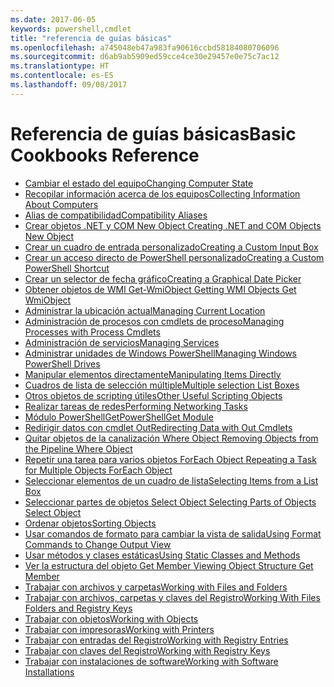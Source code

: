 ```yaml
---
ms.date: 2017-06-05
keywords: powershell,cmdlet
title: "referencia de guías básicas"
ms.openlocfilehash: a745048eb47a983fa90616ccbd58184080706096
ms.sourcegitcommit: d6ab9ab5909ed59cce4ce30e29457e0e75c7ac12
ms.translationtype: HT
ms.contentlocale: es-ES
ms.lasthandoff: 09/08/2017
---
```

# <a name="basic-cookbooks-reference"></a><span data-ttu-id="2055b-103">Referencia de guías básicas</span><span class="sxs-lookup"><span data-stu-id="2055b-103">Basic Cookbooks Reference</span></span>

- [<span data-ttu-id="2055b-104">Cambiar el estado del equipo</span><span class="sxs-lookup"><span data-stu-id="2055b-104">Changing Computer State</span></span>](Changing-Computer-State.md)
- [<span data-ttu-id="2055b-105">Recopilar información acerca de los equipos</span><span class="sxs-lookup"><span data-stu-id="2055b-105">Collecting Information About Computers</span></span>](Collecting-Information-About-Computers.md)
- [<span data-ttu-id="2055b-106">Alias de compatibilidad</span><span class="sxs-lookup"><span data-stu-id="2055b-106">Compatibility Aliases</span></span>](Appendix-1---Compatibility-Aliases.md)
- [<span data-ttu-id="2055b-107">Crear objetos .NET y COM  New Object </span><span class="sxs-lookup"><span data-stu-id="2055b-107">Creating .NET and COM Objects  New Object </span></span>](Creating-.NET-and-COM-Objects--New-Object-.md)
- [<span data-ttu-id="2055b-108">Crear un cuadro de entrada personalizado</span><span class="sxs-lookup"><span data-stu-id="2055b-108">Creating a Custom Input Box</span></span>](Creating-a-Custom-Input-Box.md)
- [<span data-ttu-id="2055b-109">Crear un acceso directo de PowerShell personalizado</span><span class="sxs-lookup"><span data-stu-id="2055b-109">Creating a Custom PowerShell Shortcut</span></span>](Appendix-2---Creating-a-Custom-PowerShell-Shortcut.md)
- [<span data-ttu-id="2055b-110">Crear un selector de fecha gráfico</span><span class="sxs-lookup"><span data-stu-id="2055b-110">Creating a Graphical Date Picker</span></span>](Creating-a-Graphical-Date-Picker.md)
- [<span data-ttu-id="2055b-111">Obtener objetos de WMI  Get-WmiObject </span><span class="sxs-lookup"><span data-stu-id="2055b-111">Getting WMI Objects  Get WmiObject </span></span>](Getting-WMI-Objects--Get-WmiObject-.md)
- [<span data-ttu-id="2055b-112">Administrar la ubicación actual</span><span class="sxs-lookup"><span data-stu-id="2055b-112">Managing Current Location</span></span>](Managing-Current-Location.md)
- [<span data-ttu-id="2055b-113">Administración de procesos con cmdlets de proceso</span><span class="sxs-lookup"><span data-stu-id="2055b-113">Managing Processes with Process Cmdlets</span></span>](Managing-Processes-with-Process-Cmdlets.md)
- [<span data-ttu-id="2055b-114">Administración de servicios</span><span class="sxs-lookup"><span data-stu-id="2055b-114">Managing Services</span></span>](Managing-Services.md)
- [<span data-ttu-id="2055b-115">Administrar unidades de Windows PowerShell</span><span class="sxs-lookup"><span data-stu-id="2055b-115">Managing Windows PowerShell Drives</span></span>](Managing-Windows-PowerShell-Drives.md)
- [<span data-ttu-id="2055b-116">Manipular elementos directamente</span><span class="sxs-lookup"><span data-stu-id="2055b-116">Manipulating Items Directly</span></span>](Manipulating-Items-Directly.md)
- [<span data-ttu-id="2055b-117">Cuadros de lista de selección múltiple</span><span class="sxs-lookup"><span data-stu-id="2055b-117">Multiple selection List Boxes</span></span>](Multiple-selection-List-Boxes.md)
- [<span data-ttu-id="2055b-118">Otros objetos de scripting útiles</span><span class="sxs-lookup"><span data-stu-id="2055b-118">Other Useful Scripting Objects</span></span>](Other-Useful-Scripting-Objects.md)
- [<span data-ttu-id="2055b-119">Realizar tareas de redes</span><span class="sxs-lookup"><span data-stu-id="2055b-119">Performing Networking Tasks</span></span>](Performing-Networking-Tasks.md)
- [<span data-ttu-id="2055b-120">Módulo PowerShellGet</span><span class="sxs-lookup"><span data-stu-id="2055b-120">PowerShellGet Module</span></span>](PowerShellGet-Module.md)
- [<span data-ttu-id="2055b-121">Redirigir datos con cmdlet   Out</span><span class="sxs-lookup"><span data-stu-id="2055b-121">Redirecting Data with Out   Cmdlets</span></span>](Redirecting-Data-with-Out---Cmdlets.md)
- [<span data-ttu-id="2055b-122">Quitar objetos de la canalización  Where Object </span><span class="sxs-lookup"><span data-stu-id="2055b-122">Removing Objects from the Pipeline  Where Object </span></span>](Removing-Objects-from-the-Pipeline--Where-Object-.md)
- [<span data-ttu-id="2055b-123">Repetir una tarea para varios objetos  ForEach Object </span><span class="sxs-lookup"><span data-stu-id="2055b-123">Repeating a Task for Multiple Objects  ForEach Object </span></span>](Repeating-a-Task-for-Multiple-Objects--ForEach-Object-.md)
- [<span data-ttu-id="2055b-124">Seleccionar elementos de un cuadro de lista</span><span class="sxs-lookup"><span data-stu-id="2055b-124">Selecting Items from a List Box</span></span>](Selecting-Items-from-a-List-Box.md)
- [<span data-ttu-id="2055b-125">Seleccionar partes de objetos  Select Object </span><span class="sxs-lookup"><span data-stu-id="2055b-125">Selecting Parts of Objects  Select Object </span></span>](Selecting-Parts-of-Objects--Select-Object-.md)
- [<span data-ttu-id="2055b-126">Ordenar objetos</span><span class="sxs-lookup"><span data-stu-id="2055b-126">Sorting Objects</span></span>](Sorting-Objects.md)
- [<span data-ttu-id="2055b-127">Usar comandos de formato para cambiar la vista de salida</span><span class="sxs-lookup"><span data-stu-id="2055b-127">Using Format Commands to Change Output View</span></span>](Using-Format-Commands-to-Change-Output-View.md)
- [<span data-ttu-id="2055b-128">Usar métodos y clases estáticas</span><span class="sxs-lookup"><span data-stu-id="2055b-128">Using Static Classes and Methods</span></span>](Using-Static-Classes-and-Methods.md)
- [<span data-ttu-id="2055b-129">Ver la estructura del objeto   Get Member </span><span class="sxs-lookup"><span data-stu-id="2055b-129">Viewing Object Structure  Get Member </span></span>](Viewing-Object-Structure--Get-Member-.md)
- [<span data-ttu-id="2055b-130">Trabajar con archivos y carpetas</span><span class="sxs-lookup"><span data-stu-id="2055b-130">Working with Files and Folders</span></span>](Working-with-Files-and-Folders.md)
- [<span data-ttu-id="2055b-131">Trabajar con archivos, carpetas y claves del Registro</span><span class="sxs-lookup"><span data-stu-id="2055b-131">Working With Files Folders and Registry Keys</span></span>](Working-With-Files-Folders-and-Registry-Keys.md)
- [<span data-ttu-id="2055b-132">Trabajar con objetos</span><span class="sxs-lookup"><span data-stu-id="2055b-132">Working with Objects</span></span>](Working-with-Objects.md)
- [<span data-ttu-id="2055b-133">Trabajar con impresoras</span><span class="sxs-lookup"><span data-stu-id="2055b-133">Working with Printers</span></span>](Working-with-Printers.md)
- [<span data-ttu-id="2055b-134">Trabajar con entradas del Registro</span><span class="sxs-lookup"><span data-stu-id="2055b-134">Working with Registry Entries</span></span>](Working-with-Registry-Entries.md)
- [<span data-ttu-id="2055b-135">Trabajar con claves del Registro</span><span class="sxs-lookup"><span data-stu-id="2055b-135">Working with Registry Keys</span></span>](Working-with-Registry-Keys.md)
- [<span data-ttu-id="2055b-136">Trabajar con instalaciones de software</span><span class="sxs-lookup"><span data-stu-id="2055b-136">Working with Software Installations</span></span>](Working-with-Software-Installations.md)

